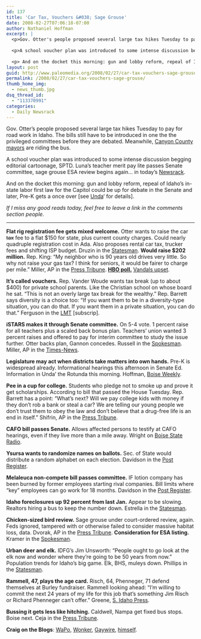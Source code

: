 ```yaml
---
id: 137
title: 'Car Tax, Vouchers &#038; Sage Grouse'
date: 2008-02-27T07:06:18-07:00
author: Nathaniel Hoffman
excerpt: |
  <p>Gov. Otter's people proposed several large tax hikes Tuesday to pay for road work in Idaho. The bills still have to be introduced in one the the privileged committees before they are debated. Meanwhile, <a href="http://www.idahopress.com/cms/artwork/articleimages/1497.jpg">Canyon County mayors</a> are riding the bus.</p>
  
  <p>A school voucher plan was introduced to some intense discussion begging editorial cartoonage, SPTD. Luna's teacher merit pay lite passes Senate committee, sage grouse ESA review begins again... in today's <a href="http://www.paleomedia.org/2008/02/27/car-tax-vouchers-sage-grouse/">Newsrack</a>. </p>
  
  <p> And on the docket this morning: gun and lobby reform, repeal of Idaho's in-state labor first law for the Capitol could be up for debate in the Senate and later, Pre-K gets a once over [see <a href="http://www.boiseweekly.com/gyrobase/Content?oid=oid%3A311502">Unda</a>' for details].</p>
layout: post
guid: http://www.paleomedia.org/2008/02/27/car-tax-vouchers-sage-grouse/
permalink: /2008/02/27/car-tax-vouchers-sage-grouse/
thumb_home_img:
  - news_thumb.jpg
dsq_thread_id:
  - "113370991"
categories:
  - Daily Newsrack
---
```

Gov. Otter&#8217;s people proposed several large tax hikes Tuesday to pay for road work in Idaho. The bills still have to be introduced in one the the privileged committees before they are debated. Meanwhile, [Canyon County mayors](http://www.idahopress.com/cms/artwork/articleimages/1497.jpg) are riding the bus.

A school voucher plan was introduced to some intense discussion begging editorial cartoonage, SPTD. Luna&#8217;s teacher merit pay lite passes Senate committee, sage grouse ESA review begins again&#8230; in today&#8217;s [Newsrack](http://www.paleomedia.org/2008/02/27/car-tax-vouchers-sage-grouse/). 

And on the docket this morning: gun and lobby reform, repeal of Idaho&#8217;s in-state labor first law for the Capitol could be up for debate in the Senate and later, Pre-K gets a once over [see [Unda](http://www.boiseweekly.com/gyrobase/Content?oid=oid%3A311502)&#8216; for details].

_If I miss any good reads today, feel free to leave a link in the comments section people._ 

* * *

**Flat rig registration fee gets mixed welcome.** Otter wants to raise the car <del datetime="2008-02-27T13:04:34+00:00">tax</del> fee to a flat $150 for state, plus current county charges. Could nearly quadruple registration cost in Ada. Also proposes rental car tax, trucker fees and shifting ISP budget. Druzin in the [Statesman](http://www.idahostatesman.com/newsupdates/story/307462.html). **Would raise $202 million.** Rep. King: &#8220;My neighbor who is 90 years old drives very little. So why not raise your gas tax? I think for seniors, it would be fairer to charge per mile.&#8221; Miller, AP in the [Press Tribune](http://www.idahostatesman.com/localnews/story/307485.html). **[HBO poll.](http://www.spokesmanreview.com/blogs/hbo/archive.asp?postID=21642)** [Vandals upset](http://www.mountainhomenews.com/story/1312703.html).

**It&#8217;s called vouchers.** Rep. Vander Woude wants tax break (up to about $400) for private school parents. Like the Christian school on whose board he sat. &#8220;This is not an overly large tax break for the wealthy.&#8221; Rep. Barrett says diversity is a choice too: &#8220;If you want them to be in a diversity-type situation, you can do that. If you want them in a private situation, you can do that.&#8221; Ferguson in the [LMT](http://www.lmtribune.com/story/northwest/15489/) [subscrip].

**iSTARS makes it through Senate committee.** On 5-4 vote. 1 percent raise for all teachers plus a scaled back bonus plan. Teachers&#8217; union wanted 3 percent raises and offered to pay for interim committee to study the issue further. Otter backs plan, Gannon concedes. Russell in the [Spokesman](http://www.spokesmanreview.com/breaking/story.asp?ID=13845). Miller, AP in the [Times-News](http://www.magicvalley.com/articles/2008/02/27/ap-state-id/d8v2bgao0.txt).

**Legislature may act when districts take matters into own hands.** Pre-K is widespread already. Informational hearings this afternoon in Senate Ed. Information in Unda&#8217; the Rotunda this morning. Hoffman, [Boise Weekly](http://www.boiseweekly.com/gyrobase/Content?oid=oid%3A311502).

**Pee in a cup for college.** Students who pledge not to smoke up and prove it get scholarships. According to bill that passed the House Tuesday. Rep. Barrett has a point: &#8220;What&#8217;s next? Will we pay college kids with money if they don&#8217;t rob a bank or steal a car? We are telling our young people we don&#8217;t trust them to obey the law and don&#8217;t believe that a drug-free life is an end in itself.&#8221; Shifrin, AP in the [Press Tribune](http://hosted.ap.org/dynamic/stories/I/ID_XGR_DRUG_FREE_SCHOLARSHIPS_IDOL-?SITE=IDNCP&SECTION=HOME&TEMPLATE=DEFAULT).

**CAFO bill passes Senate.** Allows affected persons to testify at CAFO hearings, even if they live more than a mile away. Wright on [Boise State Radio](http://www.publicbroadcasting.net/idaho/news.newsmain?action=article&ARTICLE_ID=1234432&sectionID=1).

**Ysursa wants to randomize names on ballots.** Sec. of State would distribute a random alphabet on each election. Davidson in the [Post Register](http://www.postregister.com/story.php?accnum=1057-02272008&today=2008-02-27%2000:00:00).

**Melaleuca non-compete bill passes committee.** IF lotion company has been burned by former employees starting rival companies. Bill limits where &#8220;key&#8221; employees can go work for 18 months. Davidson in the [Post Register](http://www.postregister.com/story.php?accnum=1055-02272008&today=2008-02-27%2000:00:00).

**Idaho foreclosures up 92 percent from last Jan.** Appear to be slowing. Realtors hiring a bus to keep the number down. Estrella in the [Statesman](http://www.idahostatesman.com/newsupdates/story/307125.html).

**Chicken-sized bird review.** Sage grouse under court-ordered review, again. Feds ignored, tampered with or otherwise failed to consider massive habitat loss, data. Dvorak, AP in the [Press Tribune](http://hosted.ap.org/dynamic/stories/W/WST_SAGE_GROUSE_REVIEW_IDOL-?SITE=IDNCP&SECTION=HOME&TEMPLATE=DEFAULT). **Consideration for ESA listing.** Kramer in the [Spokesman](http://www.spokesmanreview.com/breaking/story.asp?ID=13850).

**Urban deer and elk.** IDFG&#8217;s Jim Unsworth: “People ought to go look at the elk now and wonder where they’re going to be 50 years from now.&#8221; Population trends for Idaho&#8217;s big game. Elk, BHS, muleys down. Phillips in the [Statesman](http://www.idahostatesman.com/localnews/story/307485.html).

**Rammell, 47, plays the age card.** Risch, 64, Phenneger, 71 defend themselves at Burley fundraiser. Rammell looking ahead: &#8220;I’m willing to commit the next 24 years of my life for this job that’s something Jim Risch or Richard Phenneger can’t offer.” Greene, [S. Idaho Press](http://www.southidahopress.com/articles/2008/02/26/news/local/9645senate.txt).

**Bussing it gets less like hitching.** Caldwell, Nampa get fixed bus stops. Boise next. Ceja in the [Press Tribune](http://www.idahopress.com/?id=4054).

**Craig on the Blogs**: [WaPo](http://blog.washingtonpost.com/sleuth/2008/02/attention_parents_larry_craig.html), [Wonker](http://wonkette.com/360913/an-exciting-opportunity-to-be-larry-craigs-summer-intern), [Gaywire](http://www.gaywired.com/article.cfm?section=66&id=18312), [himself](http://craig.senate.gov/releases/pr022608a.cfm).